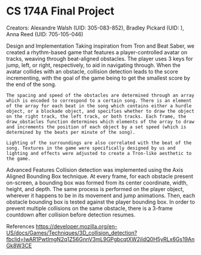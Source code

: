 # CS 174A Final Project

Creators: Alexandre Walsh (UID: 305-083-852), Bradley Pickard (UID: ), Anna Reed (UID: 705-105-046)

Design and Implementation
    Taking inspiration from Tron and Beat Saber, we created a rhythm-based game that features a player-controlled avatar on tracks, weaving through beat-aligned obstacles. The player uses 3 keys for jump, left, or right, respectively, to aid in navigating through. When the avatar collides with an obstacle, collision detection leads to the score incrementing, with the goal of the game being to get the smallest score by the end of the song.

    The spacing and speed of the obstacles are determined through an array which is encoded to correspond to a certain song. There is an element of the array for each beat in the song which contains either a hurdle object, or a blockade object, and specifies whether to draw the object on the right track, the left track, or both tracks. Each frame, the draw_obstacles function determines which elements of the array to draw and increments the position of each object by a set speed (which is determined by the beats per minute of the song).

    Lighting of the surroundings are also correlated with the beat of the song. Textures in the game were specifically designed by us and lighting and effects were adjusted to create a Tron-like aesthetic to the game.

Advanced Features
Collision detection was implemented using the Axis Aligned Bounding Box technique. At every frame, for each obstacle present on-screen, a bounding box was formed from its center coordinate, width, height, and depth. The same process is performed on the player object, wherever it happens to be in its movement and jump animations. Then, each obstacle bounding box is tested against the player bounding box. In order to prevent multiple collisions on the same obstacle, there is a 3-frame countdown after collision before detection resumes.

References
https://developer.mozilla.org/en-US/docs/Games/Techniques/3D_collision_detection?fbclid=IwAR1PwtImgN2q1Z56GnnV3mL9GPgbcqtXW2jIdQ0H5yRLx6Gs19AnGk8W3CE
